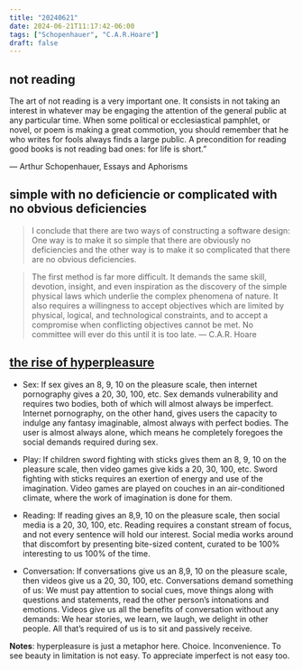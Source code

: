 ```yaml
---
title: "20240621"
date: 2024-06-21T11:17:42-06:00
tags: ["Schopenhauer", "C.A.R.Hoare"]
draft: false
---
```


## not reading

The art of not reading is a very important one. It consists in not taking an interest in whatever may be engaging the attention of the general public at any particular time. When some political or ecclesiastical pamphlet, or novel, or poem is making a great commotion, you should remember that he who writes for fools always finds a large public. A precondition for reading good books is not reading bad ones: for life is short.”

― Arthur Schopenhauer, Essays and Aphorisms

## simple with no deficiencie or complicated with no obvious deficiencies

> I conclude that there are two ways of constructing a software design: One way is to make it so simple that there are obviously no deficiencies and the other way is to make it so complicated that there are no obvious deficiencies.

> The first method is far more difficult. It demands the same skill, devotion, insight, and even inspiration as the discovery of the simple physical laws which underlie the complex phenomena of nature. It also requires a willingness to accept objectives which are limited by physical, logical, and technological constraints, and to accept a compromise when conflicting objectives cannot be met. No committee will ever do this until it is too late. ― C.A.R. Hoare

## [the rise of hyperpleasure](https://web.archive.org/web/20240605181338/https://mereorthodoxy.com/the-rise-of-hyperpleasures)

* Sex: If sex gives an 8, 9, 10 on the pleasure scale, then internet pornography gives a 20, 30, 100, etc. Sex demands vulnerability and requires two bodies, both of which will almost always be imperfect. Internet pornography, on the other hand, gives users the capacity to indulge any fantasy imaginable, almost always with perfect bodies. The user is almost always alone, which means he completely foregoes the social demands required during sex.

* Play: If children sword fighting with sticks gives them an 8, 9, 10 on the pleasure scale, then video games give kids a 20, 30, 100, etc. Sword fighting with sticks requires an exertion of energy and use of the imagination. Video games are played on couches in an air-conditioned climate, where the work of imagination is done for them.

* Reading: If reading gives an 8,9, 10 on the pleasure scale, then social media is a 20, 30, 100, etc. Reading requires a constant stream of focus, and not every sentence will hold our interest. Social media works around that discomfort by presenting bite-sized content, curated to be 100% interesting to us 100% of the time. 

* Conversation: If conversations give us an 8,9, 10 on the pleasure scale, then videos give us a 20, 30, 100, etc. Conversations demand something of us: We must pay attention to social cues, move things along with questions and statements, read the other person’s intonations and emotions. Videos give us all the benefits of conversation without any demands: We hear stories, we learn, we laugh, we delight in other people. All that’s required of us is to sit and passively receive.

**Notes**: hyperpleasure is just a metaphor here. Choice. Inconvenience. To see beauty in limitation is not easy. To appreciate imperfect is not easy too.

